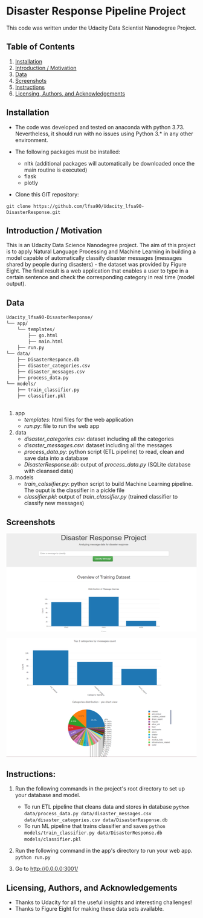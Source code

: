 # Disaster Response Pipeline Project

This code was written under the Udacity Data Scientist Nanodegree Project.

## Table of Contents

1. [Installation](#Installation)
2. [Introduction / Motivation](#Motivation)
3. [Data](#Data)
4. [Screenshots](#Screenshots)
5. [Instructions](#Instructions)
6. [Licensing, Authors, and Acknowledgements](#Licensing)

## Installation <a name="Installation"></a>
* The code was developed and tested on anaconda with python 3.73. Nevertheless, it should run with no issues using Python 3.* in any other environment.
* The following packages must be installed:
    * nltk (additional packages will automatically be downloaded once the main routine is executed)
    * flask
    * plotly
  
* Clone this GIT repository:
```
git clone https://github.com/lfsa90/Udacity_lfsa90-DisasterResponse.git
```
 
## Introduction / Motivation <a name="Motivation"></a>
This is an Udacity Data Science Nanodegree project.
The aim of this project is to apply Natural Language Processing and Machine Learning in building a model capable of automatically classify disaster messages (messages shared by people during disasters) - the dataset was provided by Figure Eight.
The final result is a web application that enables a user to type in a certain sentence and check the corresponding category in real time (model output).
 
## Data <a name="Data"></a>
```text
Udacity_lfsa90-DisasterResponse/
└── app/
    └── templates/
        ├── go.html
        ├── main.html
    ├── run.py
└── data/
    ├── DisasterResponce.db
    ├── disaster_categories.csv
    ├── disaster_messages.csv
    ├── process_data.py
└── models/
    ├── train_classifier.py
    ├── classifier.pkl
    
```
1) app
    * _templates_: html files for the web application
    * _run.py_: file to run the web app
2) data
    * _disaster_categories.csv_: dataset including all the categories
    * _disaster_messages.csv_: dataset including all the messages
    * _process_data.py_: python script (ETL pipeline) to read, clean and save data into a database
    * _DisasterResponse.db_: output of _process_data.py_ (SQLite database with cleansed data)
3) models
    * _train_calssifier.py_: python script to build Machine Learning pipeline. The ouput is the classifier in a pickle file
    * _classifier.pkl_: output of _train_classifier.py_ (trained classifier to classify new messages)
 

## Screenshots <a name="Screenshots"></a>

![scr1](scr1.PNG)

![scr2](scr2.PNG)

## Instructions:
1. Run the following commands in the project's root directory to set up your database and model.

    - To run ETL pipeline that cleans data and stores in database
        `python data/process_data.py data/disaster_messages.csv data/disaster_categories.csv data/DisasterResponse.db`
    - To run ML pipeline that trains classifier and saves
        `python models/train_classifier.py data/DisasterResponse.db models/classifier.pkl`

2. Run the following command in the app's directory to run your web app.
    `python run.py`

3. Go to http://0.0.0.0:3001/


## Licensing, Authors, and Acknowledgements <a name="Licensing"></a>
* Thanks to Udacity for all the useful insights and interesting challenges!
* Thanks to Figure Eight for making these data sets available.


